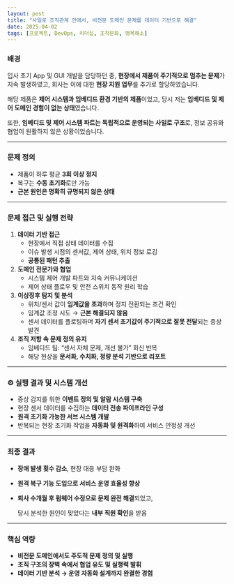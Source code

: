 ```yaml
---
layout: post
title: "사일로 조직관계 안에서, 비전문 도메인 문제를 데이터 기반으로 해결"
date: 2025-04-02
tags: [프로젝트, DevOps, 리더십, 조직문화, 병목해소]
---
```


### 배경

입사 초기 App 및 GUI 개발을 담당하던 중, **현장에서 제품이 주기적으로 멈추는 문제**가 지속 발생하였고, 회사는 이에 대한 **현장 지원 업무**를 추가로 할당하였습니다.

해당 제품은 **제어 시스템과 임베디드 환경 기반의 제품**이었고, 당시 저는 **임베디드 및 제어 도메인 경험이 없는 상태**였습니다.

또한, **임베디드 및 제어 시스템 파트는 독립적으로 운영되는 사일로 구조**로, 정보 공유와 협업이 원활하지 않은 상황이었습니다.

---

### 문제 정의

- 제품이 하루 평균 **3회 이상 정지**
- 복구는 **수동 초기화**로만 가능
- **근본 원인은 명확히 규명되지 않은 상태**

---

### 문제 접근 및 실행 전략

1. **데이터 기반 접근**
    - 현장에서 직접 상태 데이터를 수집
    - 이슈 발생 시점의 센서값, 제어 상태, 위치 정보 로깅
    - **공통된 패턴 추출**
2. **도메인 전문가와 협업**
    - 시스템 제어 개발 파트와 지속 커뮤니케이션
    - 제어 상태 플로우 및 안전 스위치 동작 원리 학습
3. **이상징후 탐지 및 분석**
    - 위치/센서 값이 **임계값을 초과**하며 정지 전환되는 조건 확인
    - 임계값 조정 시도 → **근본 해결되지 않음**
    - 센서 데이터를 플로팅하며 **자기 센서 초기값이 주기적으로 잘못 전달**되는 증상 발견
4. **조직 저항 속 문제 정의 유지**
    - 임베디드 팀: “센서 자체 문제, 개선 불가” 회신 반복
    - 해당 현상을 **문서화, 수치화, 정량 분석 기반으로 리포트**

---

### ⚙️ 실행 결과 및 시스템 개선

- 증상 감지를 위한 **이벤트 정의 및 알람 시스템 구축**
- 현장 센서 데이터를 수집하는 **데이터 전송 파이프라인 구성**
- **원격 초기화 가능한 서브 시스템 개발**
- 반복되는 현장 초기화 작업을 **자동화 및 원격화**하여 서비스 안정성 개선

---

### 최종 결과

- **장애 발생 횟수 감소**, 현장 대응 부담 완화
- **원격 복구 기능 도입으로 서비스 운영 효율성 향상**
- **퇴사 수개월 후 펌웨어 수정으로 문제 완전 해결**되었고,
    
    당시 분석한 원인이 맞았다는 **내부 직원 확인**을 받음
    

---

### 핵심 역량

- **비전문 도메인에서도 주도적 문제 정의 및 실행**
- **조직 구조의 장벽 속에서 협업 유도 및 실행력 발휘**
- **데이터 기반 분석 → 운영 자동화 설계까지 완결한 경험**
